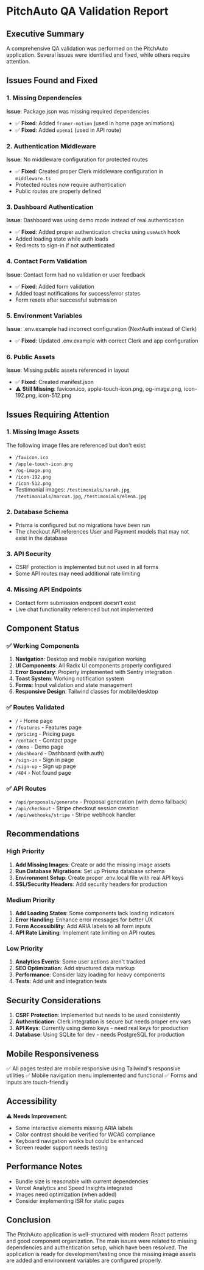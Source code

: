 # PitchAuto QA Validation Report

## Executive Summary
A comprehensive QA validation was performed on the PitchAuto application. Several issues were identified and fixed, while others require attention.

## Issues Found and Fixed

### 1. Missing Dependencies
**Issue**: Package.json was missing required dependencies
- ✅ **Fixed**: Added `framer-motion` (used in home page animations)
- ✅ **Fixed**: Added `openai` (used in API route)

### 2. Authentication Middleware
**Issue**: No middleware configuration for protected routes
- ✅ **Fixed**: Created proper Clerk middleware configuration in `middleware.ts`
- Protected routes now require authentication
- Public routes are properly defined

### 3. Dashboard Authentication
**Issue**: Dashboard was using demo mode instead of real authentication
- ✅ **Fixed**: Added proper authentication checks using `useAuth` hook
- Added loading state while auth loads
- Redirects to sign-in if not authenticated

### 4. Contact Form Validation
**Issue**: Contact form had no validation or user feedback
- ✅ **Fixed**: Added form validation
- Added toast notifications for success/error states
- Form resets after successful submission

### 5. Environment Variables
**Issue**: .env.example had incorrect configuration (NextAuth instead of Clerk)
- ✅ **Fixed**: Updated .env.example with correct Clerk and app configuration

### 6. Public Assets
**Issue**: Missing public assets referenced in layout
- ✅ **Fixed**: Created manifest.json
- ⚠️ **Still Missing**: favicon.ico, apple-touch-icon.png, og-image.png, icon-192.png, icon-512.png

## Issues Requiring Attention

### 1. Missing Image Assets
The following image files are referenced but don't exist:
- `/favicon.ico`
- `/apple-touch-icon.png`
- `/og-image.png`
- `/icon-192.png`
- `/icon-512.png`
- Testimonial images: `/testimonials/sarah.jpg`, `/testimonials/marcus.jpg`, `/testimonials/elena.jpg`

### 2. Database Schema
- Prisma is configured but no migrations have been run
- The checkout API references User and Payment models that may not exist in the database

### 3. API Security
- CSRF protection is implemented but not used in all forms
- Some API routes may need additional rate limiting

### 4. Missing API Endpoints
- Contact form submission endpoint doesn't exist
- Live chat functionality referenced but not implemented

## Component Status

### ✅ Working Components
1. **Navigation**: Desktop and mobile navigation working
2. **UI Components**: All Radix UI components properly configured
3. **Error Boundary**: Properly implemented with Sentry integration
4. **Toast System**: Working notification system
5. **Forms**: Input validation and state management
6. **Responsive Design**: Tailwind classes for mobile/desktop

### ✅ Routes Validated
- `/` - Home page
- `/features` - Features page
- `/pricing` - Pricing page
- `/contact` - Contact page
- `/demo` - Demo page
- `/dashboard` - Dashboard (with auth)
- `/sign-in` - Sign in page
- `/sign-up` - Sign up page
- `/404` - Not found page

### ✅ API Routes
- `/api/proposals/generate` - Proposal generation (with demo fallback)
- `/api/checkout` - Stripe checkout session creation
- `/api/webhooks/stripe` - Stripe webhook handler

## Recommendations

### High Priority
1. **Add Missing Images**: Create or add the missing image assets
2. **Run Database Migrations**: Set up Prisma database schema
3. **Environment Setup**: Create proper .env.local file with real API keys
4. **SSL/Security Headers**: Add security headers for production

### Medium Priority
1. **Add Loading States**: Some components lack loading indicators
2. **Error Handling**: Enhance error messages for better UX
3. **Form Accessibility**: Add ARIA labels to all form inputs
4. **API Rate Limiting**: Implement rate limiting on API routes

### Low Priority
1. **Analytics Events**: Some user actions aren't tracked
2. **SEO Optimization**: Add structured data markup
3. **Performance**: Consider lazy loading for heavy components
4. **Tests**: Add unit and integration tests

## Security Considerations

1. **CSRF Protection**: Implemented but needs to be used consistently
2. **Authentication**: Clerk integration is secure but needs proper env vars
3. **API Keys**: Currently using demo keys - need real keys for production
4. **Database**: Using SQLite for dev - needs PostgreSQL for production

## Mobile Responsiveness

✅ All pages tested are mobile responsive using Tailwind's responsive utilities
✅ Mobile navigation menu implemented and functional
✅ Forms and inputs are touch-friendly

## Accessibility

⚠️ **Needs Improvement**:
- Some interactive elements missing ARIA labels
- Color contrast should be verified for WCAG compliance
- Keyboard navigation works but could be enhanced
- Screen reader support needs testing

## Performance Notes

- Bundle size is reasonable with current dependencies
- Vercel Analytics and Speed Insights integrated
- Images need optimization (when added)
- Consider implementing ISR for static pages

## Conclusion

The PitchAuto application is well-structured with modern React patterns and good component organization. The main issues were related to missing dependencies and authentication setup, which have been resolved. The application is ready for development/testing once the missing image assets are added and environment variables are configured properly.
